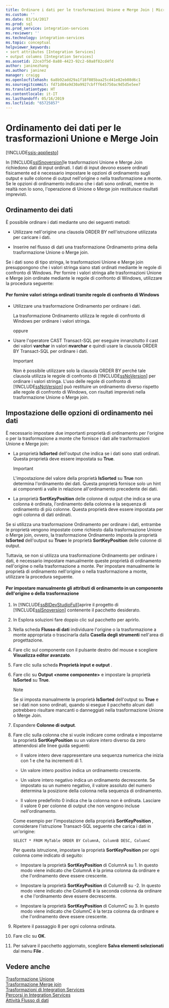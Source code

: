 ```yaml
---
title: Ordinare i dati per le trasformazioni Unione e Merge Join | Microsoft Docs
ms.custom: ''
ms.date: 03/14/2017
ms.prod: sql
ms.prod_service: integration-services
ms.reviewer: ''
ms.technology: integration-services
ms.topic: conceptual
helpviewer_keywords:
- sort attributes [Integration Services]
- output columns [Integration Services]
ms.assetid: 22ce3f5d-8a88-4423-92c2-60a8f82cd4fd
author: janinezhang
ms.author: janinez
manager: craigg
ms.openlocfilehash: 6a8b92add29a1f18f085baa25cd41e82eb08d6c1
ms.sourcegitcommit: fd71d04a9d30a9927cbfff645750ac9d5d5e5ee7
ms.translationtype: HT
ms.contentlocale: it-IT
ms.lasthandoff: 05/16/2019
ms.locfileid: "65725857"
---
```

# <a name="sort-data-for-the-merge-and-merge-join-transformations"></a>Ordinamento dei dati per le trasformazioni Unione e Merge Join

[!INCLUDE[ssis-appliesto](../../../includes/ssis-appliesto-ssvrpluslinux-asdb-asdw-xxx.md)]


  In [!INCLUDE[ssISnoversion](../../../includes/ssisnoversion-md.md)]le trasformazioni Unione e Merge Join richiedono dati di input ordinati. I dati di input devono essere ordinati fisicamente ed è necessario impostare le opzioni di ordinamento sugli output e sulle colonne di output nell'origine o nella trasformazione a monte. Se le opzioni di ordinamento indicano che i dati sono ordinati, mentre in realtà non lo sono, l'operazione di Unione o Merge join restituisce risultati imprevisti.  
  
## <a name="sorting-the-data"></a>Ordinamento dei dati  
 È possibile ordinare i dati mediante uno dei seguenti metodi:  
  
-   Utilizzare nell'origine una clausola ORDER BY nell'istruzione utilizzata per caricare i dati.  
  
-   Inserire nel flusso di dati una trasformazione Ordinamento prima della trasformazione Unione o Merge join.  
  
 Se i dati sono di tipo stringa, le trasformazioni Unione e Merge join presuppongono che i valori stringa siano stati ordinati mediante le regole di confronto di Windows. Per fornire i valori stringa alle trasformazioni Unione e Merge join ordinate mediante le regole di confronto di Windows, utilizzare la procedura seguente:  
  
#### <a name="to-provide-string-values-that-are-sorted-by-using-windows-collation"></a>Per fornire valori stringa ordinati tramite regole di confronto di Windows  
  
-   Utilizzare una trasformazione Ordinamento per ordinare i dati.  
  
     La trasformazione Ordinamento utilizza le regole di confronto di Windows per ordinare i valori stringa.  
  
     oppure  
  
-   Usare l'operatore CAST Transact-SQL per eseguire innanzitutto il cast dei valori **varchar** in valori **nvarchar** e quindi usare la clausola ORDER BY Transact-SQL per ordinare i dati.  
  
    > [!IMPORTANT]  
    >  Non è possibile utilizzare solo la clausola ORDER BY perché tale clausola utilizza le regole di confronto di [!INCLUDE[ssNoVersion](../../../includes/ssnoversion-md.md)] per ordinare i valori stringa. L'uso delle regole di confronto di [!INCLUDE[ssNoVersion](../../../includes/ssnoversion-md.md)] può restituire un ordinamento diverso rispetto alle regole di confronto di Windows, con risultati imprevisti nella trasformazione Unione o Merge join.  
  
## <a name="setting-sort-options-on-the-data"></a>Impostazione delle opzioni di ordinamento nei dati  
 È necessario impostare due importanti proprietà di ordinamento per l'origine o per la trasformazione a monte che fornisce i dati alle trasformazioni Unione e Merge join:  
  
-   La proprietà **IsSorted** dell'output che indica se i dati sono stati ordinati. Questa proprietà deve essere impostata su **True**.  
  
    > [!IMPORTANT]  
    >  L'impostazione del valore della proprietà **IsSorted** su **True** non determina l'ordinamento dei dati. Questa proprietà fornisce solo un hint ai componenti a valle in relazione all'ordinamento precedente dei dati.  
  
-   La proprietà **SortKeyPosition** delle colonne di output che indica se una colonna è ordinata, l'ordinamento della colonna e la sequenza di ordinamento di più colonne. Questa proprietà deve essere impostata per ogni colonna di dati ordinati.  
  
 Se si utilizza una trasformazione Ordinamento per ordinare i dati, entrambe le proprietà vengono impostate come richiesto dalla trasformazione Unione o Merge join, ovvero, la trasformazione Ordinamento imposta la proprietà **IsSorted** dell'output su **True**e le proprietà **SortKeyPosition** delle colonne di output.  
  
 Tuttavia, se non si utilizza una trasformazione Ordinamento per ordinare i dati, è necessario impostare manualmente queste proprietà di ordinamento nell'origine o nella trasformazione a monte. Per impostare manualmente le proprietà di ordinamento nell'origine o nella trasformazione a monte, utilizzare la procedura seguente.  
  
#### <a name="to-manually-set-sort-attributes-on-a-source-or-transformation-component"></a>Per impostare manualmente gli attributi di ordinamento in un componente dell'origine o della trasformazione  
  
1.  In [!INCLUDE[ssBIDevStudioFull](../../../includes/ssbidevstudiofull-md.md)]aprire il progetto di [!INCLUDE[ssISnoversion](../../../includes/ssisnoversion-md.md)] contenente il pacchetto desiderato.  
  
2.  In Esplora soluzioni fare doppio clic sul pacchetto per aprirlo.  
  
3.  Nella scheda **Flusso di dati** individuare l'origine o la trasformazione a monte appropriata o trascinarla dalla **Casella degli strumenti** nell'area di progettazione.  
  
4.  Fare clic sul componente con il pulsante destro del mouse e scegliere **Visualizza editor avanzato**.  
  
5.  Fare clic sulla scheda **Proprietà input e output** .  
  
6.  Fare clic su **Output \<nome componente>** e impostare la proprietà **IsSorted** su **True**.  
  
    > [!NOTE]  
    >  Se si imposta manualmente la proprietà **IsSorted** dell'output su **True** e se i dati non sono ordinati, quando si esegue il pacchetto alcuni dati potrebbero risultare mancanti o danneggiati nella trasformazione Unione o Merge Join.  
  
7.  Espandere **Colonne di output**.  
  
8.  Fare clic sulla colonna che si vuole indicare come ordinata e impostarne la proprietà **SortKeyPosition** su un valore intero diverso da zero attenendosi alle linee guida seguenti:  
  
    -   Il valore intero deve rappresentare una sequenza numerica che inizia con 1 e che ha incrementi di 1.  
  
    -   Un valore intero positivo indica un ordinamento crescente.  
  
    -   Un valore intero negativo indica un ordinamento decrescente. Se impostato su un numero negativo, il valore assoluto del numero determina la posizione della colonna nella sequenza di ordinamento.  
  
    -   Il valore predefinito 0 indica che la colonna non è ordinata. Lasciare il valore 0 per colonne di output che non vengono incluse nell'ordinamento.  
  
     Come esempio per l'impostazione della proprietà **SortKeyPosition** , considerare l'istruzione Transact-SQL seguente che carica i dati in un'origine:  
  
     `SELECT * FROM MyTable ORDER BY ColumnA, ColumnB DESC, ColumnC`  
  
     Per questa istruzione, impostare la proprietà **SortKeyPosition** per ogni colonna come indicato di seguito:  
  
    -   Impostare la proprietà **SortKeyPosition** di ColumnA su 1. In questo modo viene indicato che ColumnA è la prima colonna da ordinare e che l'ordinamento deve essere crescente.  
  
    -   Impostare la proprietà **SortKeyPosition** di ColumnB su -2. In questo modo viene indicato che ColumnB è la seconda colonna da ordinare e che l'ordinamento deve essere decrescente.  
  
    -   Impostare la proprietà **SortKeyPosition** di ColumnC su 3. In questo modo viene indicato che ColumnC è la terza colonna da ordinare e che l'ordinamento deve essere crescente.  
  
9. Ripetere il passaggio 8 per ogni colonna ordinata.  
  
10. Fare clic su **OK**.  
  
11. Per salvare il pacchetto aggiornato, scegliere **Salva elementi selezionati** dal menu **File** .  
  
## <a name="see-also"></a>Vedere anche  
 [Trasformazione Unione](../../../integration-services/data-flow/transformations/merge-transformation.md)   
 [Trasformazione Merge join](../../../integration-services/data-flow/transformations/merge-join-transformation.md)   
 [Trasformazioni di Integration Services](../../../integration-services/data-flow/transformations/integration-services-transformations.md)   
 [Percorsi in Integration Services](../../../integration-services/data-flow/integration-services-paths.md)   
 [Attività Flusso di dati](../../../integration-services/control-flow/data-flow-task.md)  
  
  
